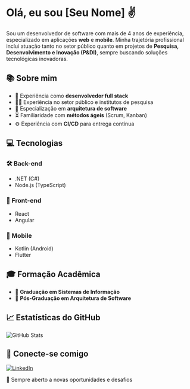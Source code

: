 # Olá, eu sou [Seu Nome] ✌️

Sou um desenvolvedor de software com mais de 4 anos de experiência, especializado em aplicações **web** e **mobile**. Minha trajetória profissional inclui atuação tanto no setor público quanto em projetos de **Pesquisa, Desenvolvimento e Inovação (P&DI)**, sempre buscando soluções tecnológicas inovadoras.

## 📚 Sobre mim
- 💪 Experiência como **desenvolvedor full stack**
- 👨‍💻 Experiência no setor público e institutos de pesquisa
- 🏢 Especialização em **arquitetura de software**
- ⏳ Familiaridade com **métodos ágeis** (Scrum, Kanban)
- ⚙️ Experiência com **CI/CD** para entrega contínua

## 💻 Tecnologias

### 🛠️ Back-end
- .NET (C#)
- Node.js (TypeScript)

### 🌄 Front-end
- React
- Angular

### 📱 Mobile
- Kotlin (Android)
- Flutter

## 🎓 Formação Acadêmica
- 🏢 **Graduação em Sistemas de Informação**
- 🔬 **Pós-Graduação em Arquitetura de Software**

## 📈 Estatísticas do GitHub
![GitHub Stats](https://github-readme-stats.vercel.app/api?username=seu-usuario&show_icons=true&theme=dracula)

## 👥 Conecte-se comigo
[![LinkedIn](https://img.shields.io/badge/LinkedIn-000?style=for-the-badge&logo=linkedin&logoColor=0A66C2)](https://www.linkedin.com/in/brenongr/)

🚀 Sempre aberto a novas oportunidades e desafios

